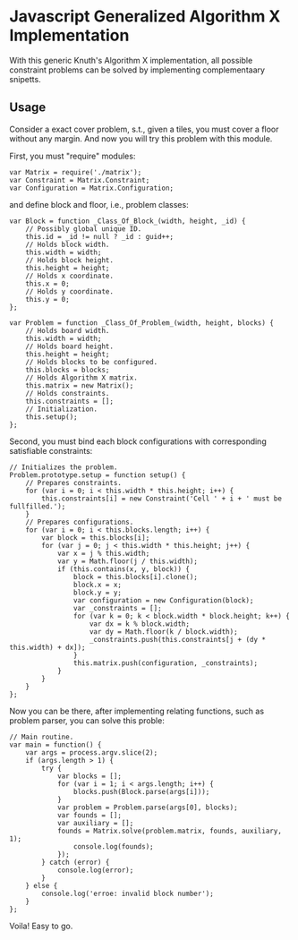 # Javascript Generalized Algorithm X Implementation

With this generic Knuth's Algorithm X implementation, all possible
constraint problems can be solved by implementing complementaary
snipetts.

## Usage

Consider a exact cover problem, s.t., given a tiles, you must cover a floor
without any margin. And now you will try this problem with this module.

First, you must "require" modules:

    var Matrix = require('./matrix');
    var Constraint = Matrix.Constraint;
    var Configuration = Matrix.Configuration;

and define block and floor, i.e., problem classes:

    var Block = function _Class_Of_Block_(width, height, _id) {
        // Possibly global unique ID.
        this.id = _id != null ? _id : guid++;
        // Holds block width.
        this.width = width;
        // Holds block height.
        this.height = height;
        // Holds x coordinate.
        this.x = 0;
        // Holds y coordinate.
        this.y = 0;
    };

    var Problem = function _Class_Of_Problem_(width, height, blocks) {
        // Holds board width.
        this.width = width;
        // Holds board height.
        this.height = height;
        // Holds blocks to be configured.
        this.blocks = blocks;
        // Holds Algorithm X matrix.
        this.matrix = new Matrix();
        // Holds constraints.
        this.constraints = [];
        // Initialization.
        this.setup();
    };

Second, you must bind each block configurations with corresponding satisfiable
constraints:

    // Initializes the problem.
    Problem.prototype.setup = function setup() {
        // Prepares constraints.
        for (var i = 0; i < this.width * this.height; i++) {
            this.constraints[i] = new Constraint('Cell ' + i + ' must be fullfilled.');
        }
        // Prepares configurations.
        for (var i = 0; i < this.blocks.length; i++) {
            var block = this.blocks[i];
            for (var j = 0; j < this.width * this.height; j++) {
                var x = j % this.width;
                var y = Math.floor(j / this.width);
                if (this.contains(x, y, block)) {
                    block = this.blocks[i].clone();
                    block.x = x;
                    block.y = y;
                    var configuration = new Configuration(block);
                    var _constraints = [];
                    for (var k = 0; k < block.width * block.height; k++) {
                        var dx = k % block.width;
                        var dy = Math.floor(k / block.width);
                        _constraints.push(this.constraints[j + (dy * this.width) + dx]);
                    }
                    this.matrix.push(configuration, _constraints);
                }
            }
        }
    };

Now you can be there, after implementing relating functions, such as problem parser,
you can solve this proble:

    // Main routine.
    var main = function() {
        var args = process.argv.slice(2);
        if (args.length > 1) {
            try {
                var blocks = [];
                for (var i = 1; i < args.length; i++) {
                    blocks.push(Block.parse(args[i]));
                }
                var problem = Problem.parse(args[0], blocks);
                var founds = [];
                var auxiliary = [];
                founds = Matrix.solve(problem.matrix, founds, auxiliary, 1);
                    console.log(founds);
                });
            } catch (error) {
                console.log(error);
            }
        } else {
            console.log('erroe: invalid block number');
        }
    };

Voila! Easy to go.